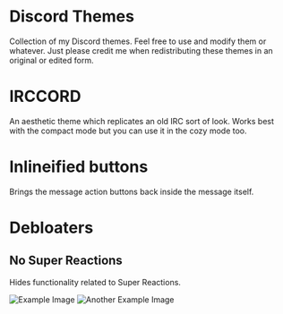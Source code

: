 # Discord Themes
Collection of my Discord themes. Feel free to use and modify them or whatever. Just please credit me when redistributing these themes in an original or edited form.

# IRCCORD
An aesthetic theme which replicates an old IRC sort of look. Works best with the compact mode but you can use it in the cozy mode too.

# Inlineified buttons
Brings the message action buttons back inside the message itself.

# Debloaters

## No Super Reactions
Hides functionality related to Super Reactions.

![Example Image](https://cdn.discordapp.com/attachments/938612159590584331/1012416879131889705/unknown.png)
![Another Example Image](https://cdn.discordapp.com/attachments/938612159590584331/1012416834357698680/unknown.png)